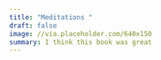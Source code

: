 ```yaml
---
title: "Meditations "
draft: false
image: //via.placeholder.com/640x150
summary: I think this book was great
---
```

